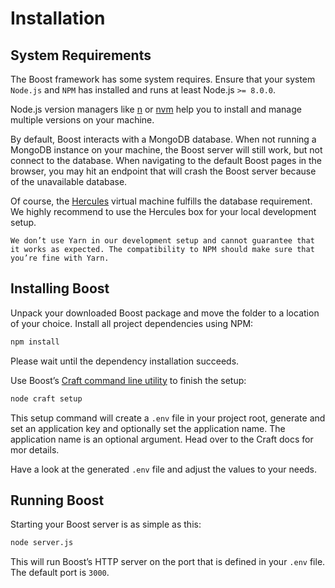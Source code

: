 # Installation


## System Requirements
The Boost framework has some system requires. Ensure that your system `Node.js` and `NPM` has installed and runs at least Node.js `>= 8.0.0`.

Node.js version managers like [n](https://github.com/tj/n) or [nvm](https://github.com/creationix/nvm) help you to install and manage multiple versions on your machine.

By default, Boost interacts with a MongoDB database. When not running a MongoDB instance on your machine, the Boost server will still work, but not connect to the database. When navigating to the default Boost pages in the browser, you may hit an endpoint that will crash the Boost server because of the unavailable database.

Of course, the [Hercules](/docs/{{version}}/hercules) virtual machine fulfills the database requirement. We highly recommend to use the Hercules box for your local development setup.

```warning
We don’t use Yarn in our development setup and cannot guarantee that it works as expected. The compatibility to NPM should make sure that you’re fine with Yarn.
```



## Installing Boost
Unpack your downloaded Boost package and move the folder to a location of your choice. Install all project dependencies using NPM:

```bash
npm install
```

Please wait until the dependency installation succeeds.

Use Boost’s [Craft command line utility](/docs/{{version}}/craft-cli) to finish the setup:

```bash
node craft setup
```

This setup command will create a `.env` file in your project root, generate and set an application key and optionally set the application name. The application name is an optional argument. Head over to the Craft docs for mor details.

Have a look at the generated `.env` file and adjust the values to your needs.


## Running Boost
Starting your Boost server is as simple as this:

```bash
node server.js
```

This will run Boost’s HTTP server on the port that is defined in your `.env` file. The default port is `3000`.